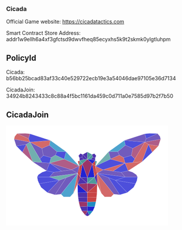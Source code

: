 ### Cicada

Official Game website: https://cicadatactics.com

Smart Contract Store Address: addr1w9ellh6a4xf3gfctsd9dwvfheq85ecyxhs5k9t2skmk0ylgtluhpm

## PolicyId

Cicada: b56bb25bcad83af33c40e529722ecb19e3a54046dae97105e36d7134

CicadaJoin: 34924b8243433c8c88a4f5bc1161da459c0d711a0e7585d97b2f7b50

## CicadaJoin
<img src="https://github.com/CicadaNFT/Svg/blob/main/CicadaJoin.svg">
